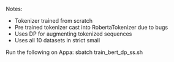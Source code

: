 Notes:

- Tokenizer trained from scratch
- Pre trained tokenizer cast into RobertaTokenizer due to bugs
- Uses DP for augmenting tokenized sequences
- Uses all 10 datasets in strict small

Run the following on Appa:
    sbatch train_bert_dp_ss.sh

